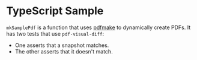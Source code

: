 # TypeScript Sample

`mkSamplePdf` is a function that uses [pdfmake](http://pdfmake.org/) to dynamically create PDFs.
It has two tests that use `pdf-visual-diff`:

- One asserts that a snapshot matches.
- The other asserts that it doesn't match.